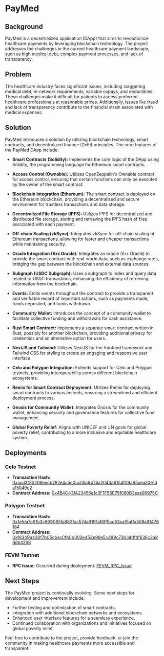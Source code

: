 # PayMed

## Background
PayMed is a decentralized application (DApp) that aims to revolutionize healthcare payments by leveraging blockchain technology. The project addresses the challenges in the current healthcare payment landscape, such as high medical debt, complex payment processes, and lack of transparency.

## Problem
The healthcare industry faces significant issues, including staggering medical debt, in-network requirements, variable copays, and deductibles. These challenges make it difficult for patients to access preferred healthcare professionals at reasonable prices. Additionally, issues like fraud and lack of transparency contribute to the financial strain associated with medical expenses.

## Solution
PayMed introduces a solution by utilizing blockchain technology, smart contracts, and decentralized finance (DeFi) principles. The core features of the PayMed DApp include:

- **Smart Contracts (Solidity):** Implements the core logic of the DApp using Solidity, the programming language for Ethereum smart contracts.

- **Access Control (Ownable):** Utilizes OpenZeppelin's Ownable contract for access control, ensuring that certain functions can only be executed by the owner of the smart contract.

- **Blockchain Integration (Ethereum):** The smart contract is deployed on the Ethereum blockchain, providing a decentralized and secure environment for trustless transactions and data storage.

- **Decentralized File Storage (IPFS):** Utilizes IPFS for decentralized and distributed file storage, storing and retrieving the IPFS hash of files associated with each payment.

- **Off-chain Scaling (zkSync):** Integrates zkSync for off-chain scaling of Ethereum transactions, allowing for faster and cheaper transactions while maintaining security.

- **Oracle Integration (Arx Oracle):** Integrates an oracle (Arx Oracle) to provide the smart contract with real-world data, such as exchange rates, bridging the gap between the blockchain and external data sources.

- **Subgraph (USDC Subgraph):** Uses a subgraph to index and query data related to USDC transactions, enhancing the efficiency of retrieving information from the blockchain.

- **Events:** Emits events throughout the contract to provide a transparent and verifiable record of important actions, such as payments made, funds deposited, and funds withdrawn.

- **Community Wallet:** Introduces the concept of a community wallet to facilitate collective funding and withdrawals for cash assistance.

- **Rust Smart Contract:** Implements a separate smart contract written in Rust, possibly for another blockchain, providing additional privacy for credentials and an alternative option for users.

- **NextJS and Tailwind:** Utilizes NextJS for the frontend framework and Tailwind CSS for styling to create an engaging and responsive user interface.

- **Celo and Polygon Integration:** Extends support for Celo and Polygon testnets, providing interoperability across different blockchain ecosystems.

- **Remix for Smart Contract Deployment:** Utilizes Remix for deploying smart contracts to various testnets, ensuring a streamlined and efficient deployment process.

- **Gnosis for Community Wallet:** Integrates Gnosis for the community wallet, enhancing security and governance features for collective fund management.

- **Global Poverty Relief:** Aligns with UNICEF and UN goals for global poverty relief, contributing to a more inclusive and equitable healthcare system.

## Deployments

### Celo Testnet
- **Transaction Hash:** [0xacd3f33206eecb782e4a5c0cc05a6474a2043a6154f09a95aea30e1da15049c2](#)
- **Contract Address:** [0x4B4C43fA23455e1c3F1F55E75f080B3eae96975C](#)

### Polygon Testnet
- **Transaction Hash:** [0x1efda7c91b3c869085fa983fac57da9191af6ff5cc63caf5affa508a81476184](#)
- **Contract Address:** [0xf8349a430f7b05cbec0fb0b003e453e99e5c489c73b1abff4f636c2a8ddb4268](#)

### FEVM Testnet
- **RPC Issue:** Occurred during deployment. [FEVM_RPC_Issue](https://github.com/TechieTeee/PayMed/assets/100870737/df992de2-5381-4494-8c8d-d889cb364682)

## Next Steps
The PayMed project is continually evolving. Some next steps for development and improvement include:

- Further testing and optimization of smart contracts.
- Integration with additional blockchain networks and ecosystems.
- Enhanced user interface features for a seamless experience.
- Continued collaboration with organizations and initiatives focused on global poverty relief.

Feel free to contribute to the project, provide feedback, or join the community in making healthcare payments more accessible and transparent.
